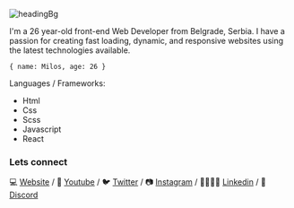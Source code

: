 ![headingBg](https://github.com/h3h394/h3h394/blob/master/img/codeBg.jpg)

I'm a 26 year-old front-end Web Developer from Belgrade, Serbia. I have a passion for creating fast loading, dynamic,
and responsive websites using the latest technologies available.

``
{ name: Milos, age: 26 }
``

Languages / Frameworks:
* Html
* Css
* Scss
* Javascript
* React

### Lets connect

💻 [Website][Website] / 🎥 [Youtube][Youtube] / 🐦 [Twitter][Twitter] / 📷 [Instagram][Instagram] / 👨‍👨‍👧‍👦 [Linkedin][Linkedin] / 🐧 [Discord][Discord]

[Website]: https://mstevic.com/
[Youtube]: https://www.youtube.com/channel/UC96PvOMv01j3XejwOlAZPEg
[Twitter]: https://twitter.com/h3webdeveloper
[Instagram]: https://www.instagram.com/h3webdevtuts/
[Linkedin]: https://www.linkedin.com/in/milos-stevic-5bb648184/
[Discord]: https://discord.gg/PP7K8Z